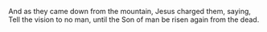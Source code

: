 And as they came down from the mountain, Jesus charged them, saying, Tell the vision to no man, until the Son of man be risen again from the dead.
